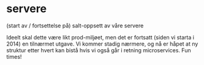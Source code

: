 # servere
(start av / fortsettelse på) salt-oppsett av våre servere 

Ideelt skal dette være likt prod-miljøet, men det er fortsatt (siden vi starta i 2014) en tilnærmet utgave. Vi kommer stadig nærmere, og nå er håpet at ny struktur etter hvert kan bistå hvis vi også går i retning microservices. Fun times!
